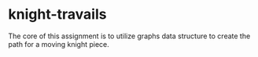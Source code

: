 # knight-travails
The core of this assignment is to utilize graphs data structure to create the path for a moving knight piece.
